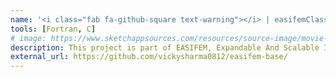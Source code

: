 ```yaml
---
name: '<i class="fab fa-github-square text-warning"></i> | easifemClasses'
tools: [Fortran, C]
# image: https://www.sketchappsources.com/resources/source-image/movie-badges-jurajjurik.png
description: This project is part of EASIFEM, Expandable And Scalable Infrastructure for Finite Element Methods
external_url: https://github.com/vickysharma0812/easifem-base/
---
```

